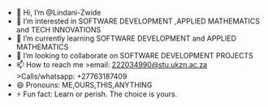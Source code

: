 - 👋 Hi, I’m @Lindani-Zwide
- 👀 I’m interested in SOFTWARE DEVELOPMENT ,APPLIED MATHEMATICS and TECH INNOVATIONS
- 🌱 I’m currently learning SOFTWARE DEVELOPMENT and APPLIED MATHEMATICS
- 💞️ I’m looking to collaborate on SOFTWARE DEVELOPMENT PROJECTS
- 📫 How to reach me >email: 222034990@stu.ukzn.ac.za
                     >Calls/whatsapp: +27763187409
- 😄 Pronouns: ME,OURS,THIS,ANYTHING
- ⚡ Fun fact: Learn or perish. The choice is yours.

<!---
Lindani-Zwide/Lindani-Zwide is a ✨ special ✨ repository because its `README.md` (this file) appears on your GitHub profile.
You can click the Preview link to take a look at your changes.
--->
